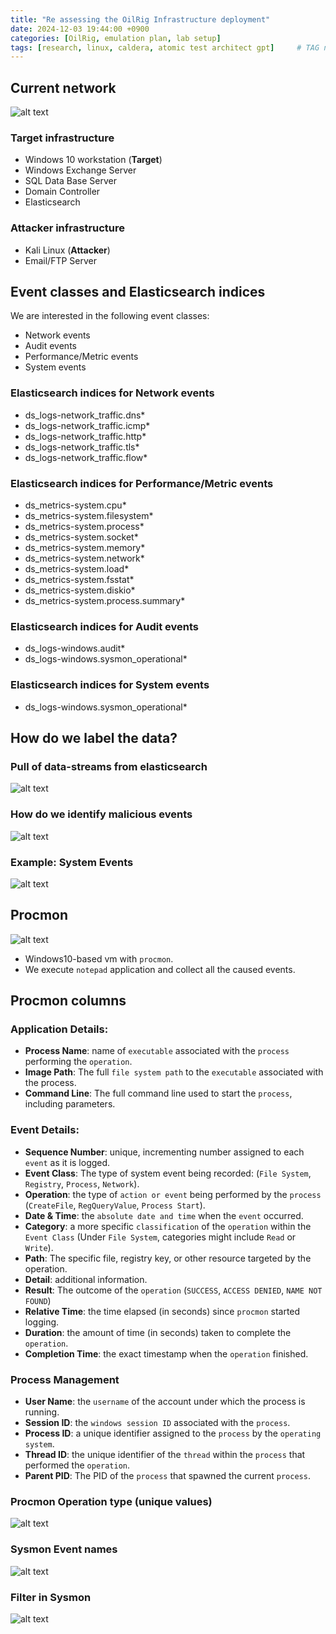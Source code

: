 ```yaml
---
title: "Re assessing the OilRig Infrastructure deployment"
date: 2024-12-03 19:44:00 +0900
categories: [OilRig, emulation plan, lab setup]
tags: [research, linux, caldera, atomic test architect gpt]     # TAG names should always 
---
```


## Current network
![alt text](/assets/images/oilrig-infrastructure2.png)

### Target infrastructure

- Windows 10 workstation (**Target**)
- Windows Exchange Server
- SQL Data Base Server
- Domain Controller
- Elasticsearch

### Attacker infrastructure

- Kali Linux (**Attacker**)
- Email/FTP Server

## Event classes and Elasticsearch indices

We are interested in the following event classes:

- Network events
- Audit events
- Performance/Metric events
- System events

### Elasticsearch indices for Network events

- ds_logs-network_traffic.dns*
- ds_logs-network_traffic.icmp*
- ds_logs-network_traffic.http*
- ds_logs-network_traffic.tls*
- ds_logs-network_traffic.flow*

### Elasticsearch indices for Performance/Metric events

- ds_metrics-system.cpu*
- ds_metrics-system.filesystem*
- ds_metrics-system.process*
- ds_metrics-system.socket*
- ds_metrics-system.memory*
- ds_metrics-system.network*
- ds_metrics-system.load*
- ds_metrics-system.fsstat*
- ds_metrics-system.diskio*
- ds_metrics-system.process.summary*

### Elasticsearch indices for Audit events

- ds_logs-windows.audit*
- ds_logs-windows.sysmon_operational*

### Elasticsearch indices for System events

- ds_logs-windows.sysmon_operational*



## How do we label the data?

### Pull of data-streams from elasticsearch

![alt text](/assets/images/pull-ds.png)

### How do we identify malicious events

![alt text](/assets/images/blank.png)

### Example: System Events

![alt text](/assets/images/blank.png)


## Procmon

![alt text](/assets/images/w10-procmon.png)

- Windows10-based vm with `procmon`.
- We execute `notepad` application and collect all the caused events.

## Procmon columns

### Application Details:
  - **Process Name**: name of `executable` associated with the `process` performing the `operation`.
  - **Image Path**: The full `file system path` to the `executable` associated with the process.
  - **Command Line**: The full command line used to start the `process`, including parameters.

### Event Details:
  - **Sequence Number**: unique, incrementing number assigned to each `event` as it is logged.
  - **Event Class**: The type of system event being recorded: (`File System`, `Registry`, `Process`, `Network`).
  - **Operation**: the type of `action or event` being performed by the `process` (`CreateFile`, `RegQueryValue`, `Process Start`).
  - **Date & Time**: the `absolute date and time` when the `event` occurred. 
  - **Category**: a more specific `classification` of the `operation` within the `Event Class` (Under `File System`, categories might include `Read` or `Write`).
  - **Path**: The specific file, registry key, or other resource targeted by the operation.
  - **Detail**: additional information.
  - **Result**: The outcome of the `operation` (`SUCCESS`, `ACCESS DENIED`, `NAME NOT FOUND`)
  - **Relative Time**: the time elapsed (in seconds) since `procmon` started logging.
  - **Duration**: the amount of time (in seconds) taken to complete the `operation`.
  - **Completion Time**: the exact timestamp when the `operation` finished.

### Process Management
  - **User Name**: the `username` of the account under which the process is running.
  - **Session ID**: the `windows session ID` associated with the `process`.
  - **Process ID**: a unique identifier assigned to the `process` by the `operating system`.
  - **Thread ID**: the unique identifier of the `thread` within the `process` that performed the `operation`.
  - **Parent PID**: The PID of the `process` that spawned the current `process`.

### Procmon Operation type (unique values)

![alt text](/assets/images/operation-unique-values.png)

### Sysmon Event names

![alt text](/assets/images/sysmon-event-names.png)

### Filter in Sysmon

![alt text](/assets/images/sysmon-filters-oilrig.png)